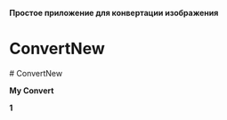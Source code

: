**Простое приложение для конвертации изображения**

# ConvertNew

#   C o n v e r t N e w 

**My Convert**

**1**
 
 
